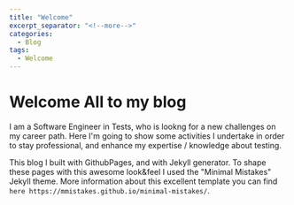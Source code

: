 ```yaml
---
title: "Welcome"
excerpt_separator: "<!--more-->"
categories:
  - Blog
tags:
  - Welcome
---
```


# Welcome All to my blog #

<!--more-->

I am a Software Engineer in Tests, who is lookng for a new challenges on my career path. Here I'm going to show some activities I undertake in order to stay professional, and enhance my expertise / knowledge about testing.

<!--more-->

This blog I built with GithubPages, and with Jekyll generator. To shape these pages with this awesome look&feel I used the "Minimal Mistakes" Jekyll theme. More information about this excellent template you can find `here https://mmistakes.github.io/minimal-mistakes/`.

